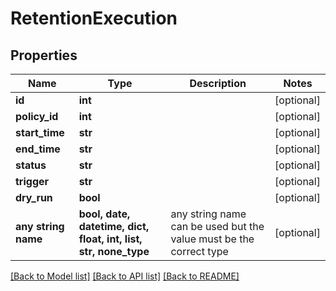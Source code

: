 # RetentionExecution


## Properties
Name | Type | Description | Notes
------------ | ------------- | ------------- | -------------
**id** | **int** |  | [optional] 
**policy_id** | **int** |  | [optional] 
**start_time** | **str** |  | [optional] 
**end_time** | **str** |  | [optional] 
**status** | **str** |  | [optional] 
**trigger** | **str** |  | [optional] 
**dry_run** | **bool** |  | [optional] 
**any string name** | **bool, date, datetime, dict, float, int, list, str, none_type** | any string name can be used but the value must be the correct type | [optional]

[[Back to Model list]](../README.md#documentation-for-models) [[Back to API list]](../README.md#documentation-for-api-endpoints) [[Back to README]](../README.md)


